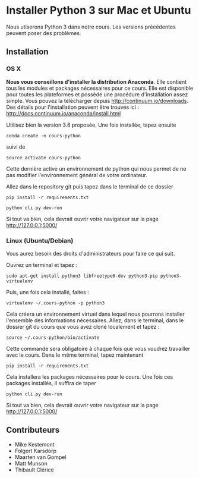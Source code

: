Installer Python 3 sur Mac et Ubuntu
===

Nous utiserons Python 3 dans notre cours. Les versions précédentes peuvent poser des problèmes.


## Installation

### OS X

**Nous vous conseillons d'installer la distribution Anaconda**. Elle contient tous les modules et packages nécessaires pour ce cours. Elle est disponible pour toutes les plateformes et possède une procédure d'installation assez simple. Vous pouvez la télécharger depuis http://continuum.io/downloads.  Des détails pour l'installation peuvent être trouvés ici : http://docs.continuum.io/anaconda/install.html

Utilisez bien la version 3.6 proposée. Une fois installée, tapez ensuite

```shell
conda create -n cours-python
```

suivi de

```shell
source activate cours-python
```

Cette dernière active un environnement de python qui nous permet de ne pas modifier l'environnement général de votre ordinateur.

Allez dans le repository git puis tapez dans le terminal de ce dossier

```shell
pip install -r requirements.txt
```

```shell
python cli.py dev-run
```

Si tout va bien, cela devrait ouvrir votre navigateur sur la page http://127.0.0.1:5000/

### Linux (Ubuntu/Debian)

Vous aurez besoin des droits d'administrateurs pour faire ce qui suit.

Ouvrez un terminal et tapez :

```shell
sudo apt-get install python3 libfreetype6-dev python3-pip python3-virtualenv
```

Puis, une fois cela installé, faites :

```shell
virtualenv ~/.cours-python -p python3
```
Cela créera un environnement virtuel dans lequel nous pourrons installer l'ensemble des informations nécessaires. Allez, dans le terminal, dans le dossier git du cours que vous avez cloné localement et tapez :

```shell
source ~/.cours-python/bin/activate
```

Cette commande sera obligatoire à chaque fois que vous voudrez travailler avec le cours. Dans le même terminal, tapez maintenant

```shell
pip install -r requirements.txt
```

Cela installera les packages nécessaires pour le cours. Une fois ces packages installés, il suffira de taper

```shell
python cli.py dev-run
```

Si tout va bien, cela devrait ouvrir votre navigateur sur la page http://127.0.0.1:5000/

## Contributeurs

- Mike Kestemont
- Folgert Karsdorp
- Maarten van Gompel
- Matt Munson
- Thibault Clérice